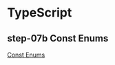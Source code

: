 # TypeScript

## step-07b Const Enums

[Const Enums](https://www.typescriptlang.org/docs/handbook/enums.html#const-enums)
